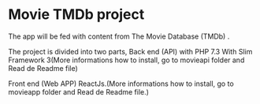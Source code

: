 # Movie TMDb project

The app will be fed with content from The Movie
Database (TMDb) .

The project is divided into two parts, 
Back end (API) with PHP 7.3 With Slim Framework 3(More informations how to install, go to movieapi folder and Read de Readme file)


Front end (Web APP) ReactJs.(More informations how to install, go to movieapp folder and Read de Readme file.)

